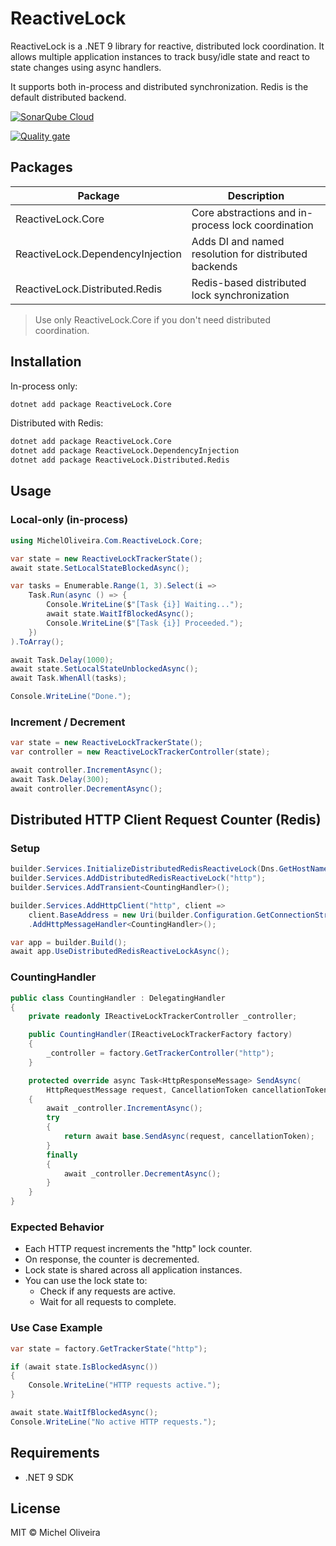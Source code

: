 # ReactiveLock

ReactiveLock is a .NET 9 library for reactive, distributed lock coordination. It allows multiple application instances to track busy/idle state and react to state changes using async handlers.

It supports both in-process and distributed synchronization. Redis is the default distributed backend.

[![SonarQube Cloud](https://sonarcloud.io/images/project_badges/sonarcloud-light.svg)](https://sonarcloud.io/summary/new_code?id=micheloliveira-com_ReactiveLock)

[![Quality gate](https://sonarcloud.io/api/project_badges/quality_gate?project=micheloliveira-com_ReactiveLock)](https://sonarcloud.io/summary/new_code?id=micheloliveira-com_ReactiveLock)

## Packages

| Package                             | Description                                               |
|-------------------------------------|-----------------------------------------------------------|
| ReactiveLock.Core                  | Core abstractions and in-process lock coordination        |
| ReactiveLock.DependencyInjection   | Adds DI and named resolution for distributed backends     |
| ReactiveLock.Distributed.Redis     | Redis-based distributed lock synchronization              |

> Use only ReactiveLock.Core if you don't need distributed coordination.

## Installation

In-process only:

```bash
dotnet add package ReactiveLock.Core
```

Distributed with Redis:

```bash
dotnet add package ReactiveLock.Core
dotnet add package ReactiveLock.DependencyInjection
dotnet add package ReactiveLock.Distributed.Redis
```

## Usage

### Local-only (in-process)

```csharp
using MichelOliveira.Com.ReactiveLock.Core;

var state = new ReactiveLockTrackerState();
await state.SetLocalStateBlockedAsync();

var tasks = Enumerable.Range(1, 3).Select(i =>
    Task.Run(async () => {
        Console.WriteLine($"[Task {i}] Waiting...");
        await state.WaitIfBlockedAsync();
        Console.WriteLine($"[Task {i}] Proceeded.");
    })
).ToArray();

await Task.Delay(1000);
await state.SetLocalStateUnblockedAsync();
await Task.WhenAll(tasks);

Console.WriteLine("Done.");
```

### Increment / Decrement

```csharp
var state = new ReactiveLockTrackerState();
var controller = new ReactiveLockTrackerController(state);

await controller.IncrementAsync();
await Task.Delay(300);
await controller.DecrementAsync();
```

## Distributed HTTP Client Request Counter (Redis)

### Setup

```csharp
builder.Services.InitializeDistributedRedisReactiveLock(Dns.GetHostName());
builder.Services.AddDistributedRedisReactiveLock("http");
builder.Services.AddTransient<CountingHandler>();

builder.Services.AddHttpClient("http", client =>
    client.BaseAddress = new Uri(builder.Configuration.GetConnectionString("http")!))
    .AddHttpMessageHandler<CountingHandler>();

var app = builder.Build();
await app.UseDistributedRedisReactiveLockAsync();
```

### CountingHandler

```csharp
public class CountingHandler : DelegatingHandler
{
    private readonly IReactiveLockTrackerController _controller;

    public CountingHandler(IReactiveLockTrackerFactory factory)
    {
        _controller = factory.GetTrackerController("http");
    }

    protected override async Task<HttpResponseMessage> SendAsync(
        HttpRequestMessage request, CancellationToken cancellationToken)
    {
        await _controller.IncrementAsync();
        try
        {
            return await base.SendAsync(request, cancellationToken);
        }
        finally
        {
            await _controller.DecrementAsync();
        }
    }
}
```

### Expected Behavior

- Each HTTP request increments the "http" lock counter.
- On response, the counter is decremented.
- Lock state is shared across all application instances.
- You can use the lock state to:
  - Check if any requests are active.
  - Wait for all requests to complete.

### Use Case Example

```csharp
var state = factory.GetTrackerState("http");

if (await state.IsBlockedAsync())
{
    Console.WriteLine("HTTP requests active.");
}

await state.WaitIfBlockedAsync();
Console.WriteLine("No active HTTP requests.");
```

## Requirements

- .NET 9 SDK

## License

MIT © Michel Oliveira
